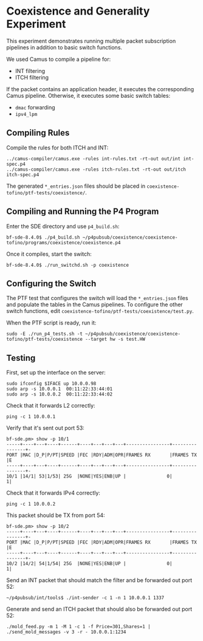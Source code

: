 # Coexistence and Generality Experiment

This experiment demonstrates running multiple packet subscription pipelines in
addition to basic switch functions.

We used Camus to compile a pipeline for:
 - INT filtering
 - ITCH filtering

If the packet contains an application header, it executes the corresponding
Camus pipeline. Otherwise, it executes some basic switch tables:
 - `dmac` forwarding
 - `ipv4_lpm`

## Compiling Rules

Compile the rules for both ITCH and INT:

    ../camus-compiler/camus.exe -rules int-rules.txt -rt-out out/int int-spec.p4
    ../camus-compiler/camus.exe -rules itch-rules.txt -rt-out out/itch itch-spec.p4

The generated `*_entries.json` files should be placed in
`coexistence-tofino/ptf-tests/coexistence/`.

## Compiling and Running the P4 Program

Enter the SDE directory and use `p4_build.sh`:

    bf-sde-8.4.0$ ./p4_build.sh ~/p4pubsub/coexistence/coexistence-tofino/programs/coexistence/coexistence.p4

Once it compiles, start the switch:

    bf-sde-8.4.0$ ./run_switchd.sh -p coexistence


## Configuring the Switch

The PTF test that configures the switch will load the `*_entries.json` files
and populate the tables in the Camus pipelines. To configure the other switch
functions, edit `coexistence-tofino/ptf-tests/coexistence/test.py`.

When the PTF script is ready, run it:

    sudo -E ./run_p4_tests.sh -t ~/p4pubsub/coexistence/coexistence-tofino/ptf-tests/coexistence --target hw -s test.HW

## Testing

First, set up the interface on the server:

    sudo ifconfig $IFACE up 10.0.0.98
    sudo arp -s 10.0.0.1  00:11:22:33:44:01
    sudo arp -s 10.0.0.2  00:11:22:33:44:02

Check that it forwards L2 correctly:

    ping -c 1 10.0.0.1

Verify that it's sent out port 53:

    bf-sde.pm> show -p 10/1
    -----+----+---+----+------+----+---+---+---+----------------+----------------+-
    PORT |MAC |D_P|P/PT|SPEED |FEC |RDY|ADM|OPR|FRAMES RX       |FRAMES TX       |E
    -----+----+---+----+------+----+---+---+---+----------------+----------------+-
    10/1 |14/1| 53|1/53| 25G  |NONE|YES|ENB|UP |               0|               1|

Check that it forwards IPv4 correctly:

    ping -c 1 10.0.0.2

This packet should be TX from port 54:

    bf-sde.pm> show -p 10/2
    -----+----+---+----+------+----+---+---+---+----------------+----------------+-
    PORT |MAC |D_P|P/PT|SPEED |FEC |RDY|ADM|OPR|FRAMES RX       |FRAMES TX       |E
    -----+----+---+----+------+----+---+---+---+----------------+----------------+-
    10/2 |14/2| 54|1/54| 25G  |NONE|YES|ENB|UP |               0|               1|

Send an INT packet that should match the filter and be forwarded out port 52:

    ~/p4pubsub/int/tools$ ./int-sender -c 1 -n 1 10.0.0.1 1337

Generate and send an ITCH packet that should also be forwarded out port 52:

    ./mold_feed.py -m 1 -M 1 -c 1 -f Price=301,Shares=1 | ./send_mold_messages -v 3 -r - 10.0.0.1:1234
